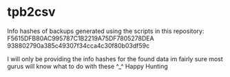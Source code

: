 tpb2csv
=======

Info hashes of backups generated using the scripts in this repository:
F5615DFB80AC995787C1B2219A75DF7805278DEA
938802790a385c49307f34cca4c30f80b03df59c

I will only be providing the info hashes for the found data im fairly sure most gurus will know what to do with these ^_^
Happy Hunting
